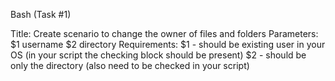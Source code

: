 Bash (Task #1)

Title: Create scenario to change the owner of files and folders
Parameters: 
$1 username
$2 directory
Requirements:
$1 - should be existing user in your OS (in your script the checking block should be present)
$2 - should be only the directory (also need to be checked in your script)

  
        
        
        
